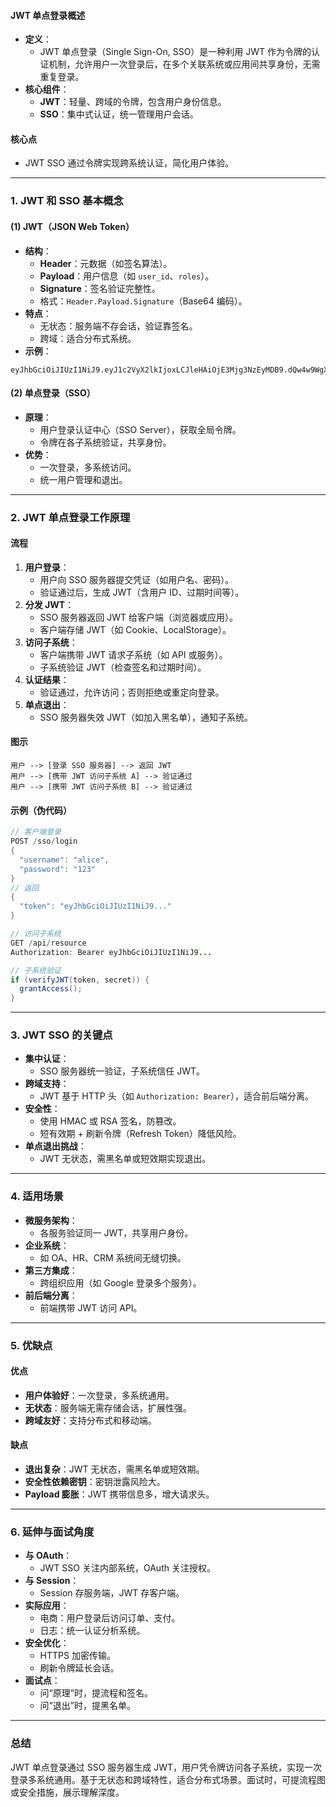 
#### JWT 单点登录概述
- **定义**：
  - JWT 单点登录（Single Sign-On, SSO）是一种利用 JWT 作为令牌的认证机制，允许用户一次登录后，在多个关联系统或应用间共享身份，无需重复登录。
- **核心组件**：
  - **JWT**：轻量、跨域的令牌，包含用户身份信息。
  - **SSO**：集中式认证，统一管理用户会话。

#### 核心点
- JWT SSO 通过令牌实现跨系统认证，简化用户体验。

---

### 1. JWT 和 SSO 基本概念
#### (1) JWT（JSON Web Token）
- **结构**：
  - **Header**：元数据（如签名算法）。
  - **Payload**：用户信息（如 `user_id`、`roles`）。
  - **Signature**：签名验证完整性。
  - 格式：`Header.Payload.Signature`（Base64 编码）。
- **特点**：
  - 无状态：服务端不存会话，验证靠签名。
  - 跨域：适合分布式系统。
- **示例**：
```
eyJhbGciOiJIUzI1NiJ9.eyJ1c2VyX2lkIjoxLCJleHAiOjE3Mjg3NzEyMDB9.dQw4w9WgXcQ
```

#### (2) 单点登录（SSO）
- **原理**：
  - 用户登录认证中心（SSO Server），获取全局令牌。
  - 令牌在各子系统验证，共享身份。
- **优势**：
  - 一次登录，多系统访问。
  - 统一用户管理和退出。

---

### 2. JWT 单点登录工作原理
#### 流程
1. **用户登录**：
   - 用户向 SSO 服务器提交凭证（如用户名、密码）。
   - 验证通过后，生成 JWT（含用户 ID、过期时间等）。
2. **分发 JWT**：
   - SSO 服务器返回 JWT 给客户端（浏览器或应用）。
   - 客户端存储 JWT（如 Cookie、LocalStorage）。
3. **访问子系统**：
   - 客户端携带 JWT 请求子系统（如 API 或服务）。
   - 子系统验证 JWT（检查签名和过期时间）。
4. **认证结果**：
   - 验证通过，允许访问；否则拒绝或重定向登录。
5. **单点退出**：
   - SSO 服务器失效 JWT（如加入黑名单），通知子系统。

#### 图示
```
用户 --> [登录 SSO 服务器] --> 返回 JWT
用户 --> [携带 JWT 访问子系统 A] --> 验证通过
用户 --> [携带 JWT 访问子系统 B] --> 验证通过
```

#### 示例（伪代码）
```java
// 客户端登录
POST /sso/login
{
  "username": "alice",
  "password": "123"
}
// 返回
{
  "token": "eyJhbGciOiJIUzI1NiJ9..."
}

// 访问子系统
GET /api/resource
Authorization: Bearer eyJhbGciOiJIUzI1NiJ9...

// 子系统验证
if (verifyJWT(token, secret)) {
  grantAccess();
}
```

---

### 3. JWT SSO 的关键点
- **集中认证**：
  - SSO 服务器统一验证，子系统信任 JWT。
- **跨域支持**：
  - JWT 基于 HTTP 头（如 `Authorization: Bearer`），适合前后端分离。
- **安全性**：
  - 使用 HMAC 或 RSA 签名，防篡改。
  - 短有效期 + 刷新令牌（Refresh Token）降低风险。
- **单点退出挑战**：
  - JWT 无状态，需黑名单或短效期实现退出。

---

### 4. 适用场景
- **微服务架构**：
  - 各服务验证同一 JWT，共享用户身份。
- **企业系统**：
  - 如 OA、HR、CRM 系统间无缝切换。
- **第三方集成**：
  - 跨组织应用（如 Google 登录多个服务）。
- **前后端分离**：
  - 前端携带 JWT 访问 API。

---

### 5. 优缺点
#### 优点
- **用户体验好**：一次登录，多系统通用。
- **无状态**：服务端无需存储会话，扩展性强。
- **跨域友好**：支持分布式和移动端。

#### 缺点
- **退出复杂**：JWT 无状态，需黑名单或短效期。
- **安全性依赖密钥**：密钥泄露风险大。
- **Payload 膨胀**：JWT 携带信息多，增大请求头。

---

### 6. 延伸与面试角度
- **与 OAuth**：
  - JWT SSO 关注内部系统，OAuth 关注授权。
- **与 Session**：
  - Session 存服务端，JWT 存客户端。
- **实际应用**：
  - 电商：用户登录后访问订单、支付。
  - 日志：统一认证分析系统。
- **安全优化**：
  - HTTPS 加密传输。
  - 刷新令牌延长会话。
- **面试点**：
  - 问“原理”时，提流程和签名。
  - 问“退出”时，提黑名单。

---

### 总结
JWT 单点登录通过 SSO 服务器生成 JWT，用户凭令牌访问各子系统，实现一次登录多系统通用。基于无状态和跨域特性，适合分布式场景。面试时，可提流程图或安全措施，展示理解深度。